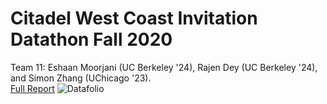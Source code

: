 # Citadel West Coast Invitation Datathon Fall 2020
Team 11: Eshaan Moorjani (UC Berkeley '24), Rajen Dey (UC Berkeley '24), and Simon Zhang (UChicago '23).
<br>
[Full Report](https://github.com/RajenDey/Citadel-Data-Open-Fall-2020/blob/master/West%20Coast%20Data%20Open%20F20/Final%20Report/team_11_Report.pdf)
![Datafolio](https://github.com/RajenDey/Citadel-Data-Open-Fall-2020/blob/master/West%20Coast%20Data%20Open%20F20/Final%20Report/Datafolio_img.jpg)
